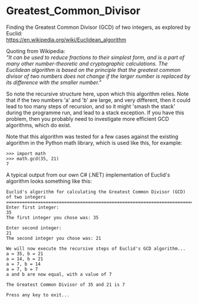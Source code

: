 # Greatest_Common_Divisor
Finding the Greatest Common Divisor (GCD) of two integers, as explored by Euclid:  
https://en.wikipedia.org/wiki/Euclidean_algorithm  

Quoting from Wikipedia:  
_"It can be used to reduce fractions to their simplest form, and is a part of many other number-theoretic and cryptographic calculations. The Euclidean algorithm is based on the principle that the greatest common divisor of two numbers does not change if the larger number is replaced by its difference with the smaller number."_  

So note the recursive structure here, upon which this algorithm relies. Note that if the two numbers 'a' and 'b' are large, and very different, then it could lead to too many steps of recursion, and so it might 'smash the stack' during the programme run, and lead to a stack exception. If you have this problem, then you probably need to investigate more efficient GCD algorithms, which do exist.

Note that this algorithm was tested for a few cases against the existing algorithm in the Python math library, which is used like this, for example:  
```
>>> import math
>>> math.gcd(35, 21)
7
```

A typical output from our own C# (.NET) implementation of Euclid's algorithm looks something like this:
```
Euclid's algorithm for calculating the Greatest Common Divisor (GCD) of two integers
====================================================================================
Enter first integer:
35
The first integer you chose was: 35

Enter second integer:
21
The second integer you chose was: 21

We will now execute the recursive steps of Euclid's GCD algorithm...
a = 35, b = 21
a = 14, b = 21
a = 7, b = 14
a = 7, b = 7
a and b are now equal, with a value of 7

The Greatest Common Divisor of 35 and 21 is 7

Press any key to exit...
```
